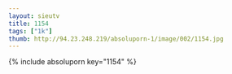 ```yaml
--- 
layout: sieutv
title: 1154
tags: ["1k"]
thumb: http://94.23.248.219/absoluporn-1/image/002/1154.jpg
---
```

{% include absoluporn key="1154" %} 
